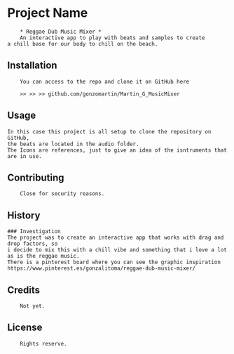 

# Project Name
    	* Reggae Dub Music Mixer *
        An interactive app to play with beats and samples to create
	a chill base for our body to chill on the beach.


## Installation
    	You can access to the repo and clone it on GitHub here  

    	>> >> >> github.com/gonzomartin/Martin_G_MusicMixer


## Usage
	In this case this project is all setup to clone the repository on GitHub,
	the beats are located in the audio folder.
	The Icons are references, just to give an idea of the isntruments that are in use.

## Contributing
    	Close for security reasons. 

## History
	### Investigation
	The project was to create an interactive app that works with drag and drop factors, so
	i decide to mix this with a chill vibe and something that i love a lot as is the reggae music.
	There is a pinterest board where you can see the graphic inspiration https://www.pinterest.es/gonzalitoma/reggae-dub-music-mixer/


## Credits
    	Not yet.

## License
    	Rights reserve.
